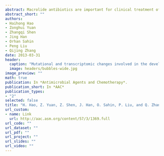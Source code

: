 ```yaml
---
abstract: Macrolide antibiotics are important for clinical treatment of infections caused by Campylobacter jejuni. Development of resistance to this class of antibiotics in Campylobacter is a complex process, and the dynamic molecular changes involved in this process remain poorly defined. Multiple lineages of macrolide-resistant mutants were selected by stepwise exposure of C. jejuni to escalating doses of erythromycin or tylosin. Mutations in target genes were determined by DNA sequencing, and the dynamic changes in the expression of antibiotic efflux transporters and the transcriptome of C. jejuni were examined by real-time reverse transcription-PCR, immunoblotting, and DNA microarray analysis. Multiple types of mutations in ribosomal proteins L4 and L22 occurred early during stepwise selection. On the contrary, the mutations in the 23S rRNA gene, mediating high resistance to macrolides, were observed only in the late-stage mutants. Upregulation of antibiotic efflux genes was observed in the intermediately resistant mutants, and the magnitude of upregulation declined with the occurrence of mutations in the 23S rRNA gene. DNA microarray analysis revealed the differential expression of 265 genes, most of which occurred in the intermediate mutant, including the upregulation of genes encoding ribosomal proteins and the downregulation of genes involved in energy metabolism and motility. These results indicate (i) that mutations in L4 and L22 along with temporal overexpression of antibiotic efflux genes precede and may facilitate the development of high-level macrolide resistance and (ii) that the development of macrolide resistance affects the pathways important for physiology and metabolism in C. jejuni, providing an explanation for the reduced fitness of macrolide-resistant Campylobacter.
abstract_short: ""
authors:
- Haihong Hao
- Zonghui Yuan
- Zhangqi Shen
- Jing Han
- Orhan Sahin
- Peng Liu
- Qijing Zhang
date: 2013-03-31
header:
  caption: "Mutational and transcriptomic changes involved in the development of macrolide resistance in Campylobacter jejuni"
  image: headers/bubbles-wide.jpg
image_preview: ""
math: true
publication: In *Antimicrobial Agents and Chemotherapy*.
publication_short: In *AAC*
publication_types:
- "2"
selected: false
title: "H. Hao, Z. Yuan, Z. Shen, J. Han, O. Sahin, P. Liu, and Q. Zhang (2013). Mutational and transcriptomic changes involved in the development of macrolide resistance in Campylobacter jejuni. Antimicrobial Agents and Chemotherapy, 57(3):1369-1378."
url_custom:
- name: Link
  url: http://aac.asm.org/content/57/3/1369.full
url_code: ""
url_dataset: ""
url_pdf: ""
url_project: ""
url_slides: ""
url_video: ""
---
```

